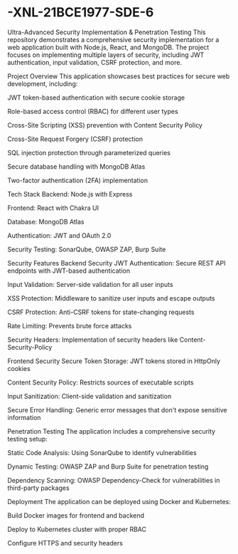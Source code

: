 # -XNL-21BCE1977-SDE-6


Ultra-Advanced Security Implementation & Penetration Testing
This repository demonstrates a comprehensive security implementation for a web application built with Node.js, React, and MongoDB. The project focuses on implementing multiple layers of security, including JWT authentication, input validation, CSRF protection, and more.

Project Overview
This application showcases best practices for secure web development, including:

JWT token-based authentication with secure cookie storage

Role-based access control (RBAC) for different user types

Cross-Site Scripting (XSS) prevention with Content Security Policy

Cross-Site Request Forgery (CSRF) protection

SQL injection protection through parameterized queries

Secure database handling with MongoDB Atlas

Two-factor authentication (2FA) implementation

Tech Stack
Backend: Node.js with Express

Frontend: React with Chakra UI

Database: MongoDB Atlas

Authentication: JWT and OAuth 2.0

Security Testing: SonarQube, OWASP ZAP, Burp Suite


Security Features
Backend Security
JWT Authentication: Secure REST API endpoints with JWT-based authentication

Input Validation: Server-side validation for all user inputs

XSS Protection: Middleware to sanitize user inputs and escape outputs

CSRF Protection: Anti-CSRF tokens for state-changing requests

Rate Limiting: Prevents brute force attacks

Security Headers: Implementation of security headers like Content-Security-Policy

Frontend Security
Secure Token Storage: JWT tokens stored in HttpOnly cookies

Content Security Policy: Restricts sources of executable scripts

Input Sanitization: Client-side validation and sanitization

Secure Error Handling: Generic error messages that don't expose sensitive information

Penetration Testing
The application includes a comprehensive security testing setup:

Static Code Analysis: Using SonarQube to identify vulnerabilities

Dynamic Testing: OWASP ZAP and Burp Suite for penetration testing

Dependency Scanning: OWASP Dependency-Check for vulnerabilities in third-party packages

Deployment
The application can be deployed using Docker and Kubernetes:

Build Docker images for frontend and backend

Deploy to Kubernetes cluster with proper RBAC

Configure HTTPS and security headers
